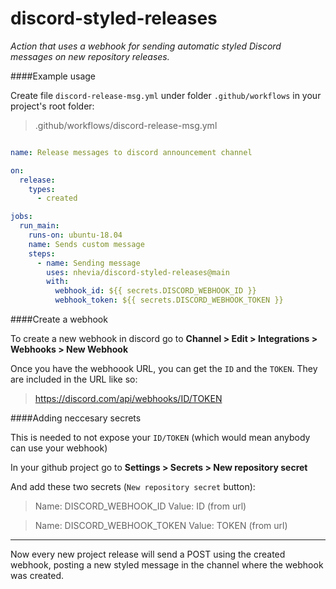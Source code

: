 # discord-styled-releases
*Action that uses a webhook for sending automatic styled Discord messages on new repository releases.*

####Example usage

Create file `discord-release-msg.yml` under folder `.github/workflows` in your project's root folder:
>.github/workflows/discord-release-msg.yml

```yml

name: Release messages to discord announcement channel

on: 
  release:
    types:
      - created

jobs:
  run_main:
    runs-on: ubuntu-18.04
    name: Sends custom message
    steps:
      - name: Sending message
        uses: nhevia/discord-styled-releases@main
        with:
          webhook_id: ${{ secrets.DISCORD_WEBHOOK_ID }}
          webhook_token: ${{ secrets.DISCORD_WEBHOOK_TOKEN }}
```

####Create a webhook

To create a new webhook in discord go to **Channel > Edit > Integrations > Webhooks > New Webhook**

Once you have the webhoook URL, you can get the `ID` and the `TOKEN`. They are included in the URL like so:

> https://discord.com/api/webhooks/ID/TOKEN


####Adding neccesary secrets

This is needed to not expose your `ID/TOKEN` (which would mean anybody can use your webhook)

In your github project go to **Settings > Secrets > New repository secret**

And add these two secrets (`New repository secret` button):


>Name: DISCORD_WEBHOOK_ID
Value: ID (from url)

>Name: DISCORD_WEBHOOK_TOKEN
Value: TOKEN (from url)

---

Now every new project release will send a POST using the created webhook, posting a new styled message in the channel where the webhook was created.



